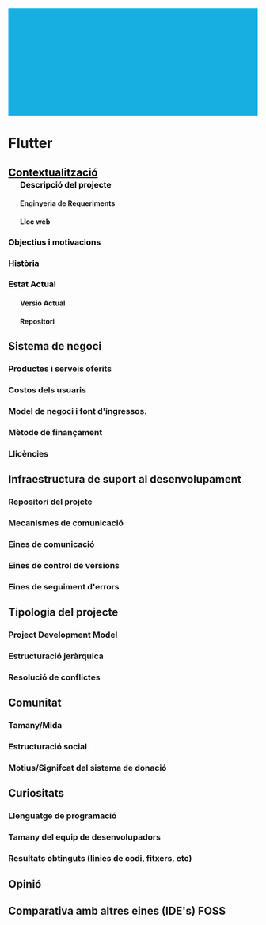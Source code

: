 <div style="
	background-image: url(https://cdn-images-1.medium.com/max/2000/1*xC_TLYcq5MO4VGAPgPDqHg.png); 
	height: 15.5em;
	background-attachment: fixed;
	background-position: center;
  background-repeat: no-repeat;
	background-size: contain;
	background-color: #17aee2">
</div>



# Flutter
<div>
<a href="https://wiki-js-epl.herokuapp.com/flutter/contextualitzacio" ><h2 style="pointer-events: auto; cursor: pointer; text-decoration : none; color : #000000;">Contextualització</h2></a>
<div>
<ul style="margin-top: -1.5em !important">
<a href="https://wiki-js-epl.herokuapp.com/flutter/descripcio-projecte" 
		 style="pointer-events: auto; cursor: pointer; text-decoration : none; color : #000000;">
	 <h3>Descripció del projecte</h3>
</a>
</ul>
</div>
</div>
<ul>
	<h4 id="actual-version"><a class="toc-anchor nc-icon-outline location_bookmark-add internal-link" href="#actual-version" aria-hidden="true"></a> Enginyeria de Requeriments</h4>
	<h4 id="actual-version"><a class="toc-anchor nc-icon-outline location_bookmark-add internal-link" href="#lloc-web" aria-hidden="true"></a> Lloc web</h4>
</ul>
<a href="https://wiki-js-epl.herokuapp.com/flutter/objectius-motivacions" 
		 style="pointer-events: auto; cursor: pointer; text-decoration : none; color : #000000;">
	 <h3>Objectius i motivacions</h3>
</a>
<a href="https://wiki-js-epl.herokuapp.com/flutter/historia" 
		 style="pointer-events: auto; cursor: pointer; text-decoration : none; color : #000000;">
	 <h3> Història</h3>
</a>
<a href="https://wiki-js-epl.herokuapp.com/flutter/estat-actual" 
		 style="pointer-events: auto; cursor: pointer; text-decoration : none; color : #000000;">
	 <h3> Estat Actual</h3>
</a>
<div>
	<ul>
			<h4 id="actual-version"><a class="toc-anchor nc-icon-outline location_bookmark-add internal-link" href="#actual-version" aria-hidden="true"></a> Versió Actual</h4>
		<h4 id="actual-version"><a class="toc-anchor nc-icon-outline location_bookmark-add internal-link" href="#lloc-web" aria-hidden="true"></a> Repositori</h4>
	</ul>
</div>

## Sistema de negoci
### Productes i serveis oferits
### Costos dels usuaris
### Model de negoci i font d'ingressos.
### Mètode de finançament
### Llicències

## Infraestructura de suport al desenvolupament
### Repositori del projete
### Mecanismes de comunicació
### Eines de comunicació
### Eines de control de versions
### Eines de seguiment d'errors

## Tipologia del projecte
### Project Development Model
### Estructuració jeràrquica
### Resolució de conflictes

## Comunitat
### Tamany/Mida
### Estructuració social
### Motius/Signifcat del sistema de donació

## Curiositats
### Llenguatge de programació
### Tamany del equip de desenvolupadors
### Resultats obtinguts (linies de codi, fitxers, etc)

## Opinió

## Comparativa amb altres eines (IDE's) FOSS


